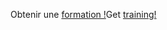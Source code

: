 <span data-ttu-id="9ef63-101">Obtenir une [formation !](/learn/dynamics365/business-central?WT.mc_id=dyn365bc_landingpage-docs)</span><span class="sxs-lookup"><span data-stu-id="9ef63-101">Get [training!](/learn/dynamics365/business-central?WT.mc_id=dyn365bc_landingpage-docs)</span></span>

